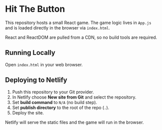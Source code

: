 # Hit The Button

This repository hosts a small React game. The game logic lives in `App.js` and is loaded directly in the browser via `index.html`.

React and ReactDOM are pulled from a CDN, so no build tools are required.

## Running Locally
Open `index.html` in your web browser.

## Deploying to Netlify
1. Push this repository to your Git provider.
2. In Netlify choose **New site from Git** and select the repository.
3. Set **build command** to `N/A` (no build step).
4. Set **publish directory** to the root of the repo (`.`).
5. Deploy the site.

Netlify will serve the static files and the game will run in the browser.
